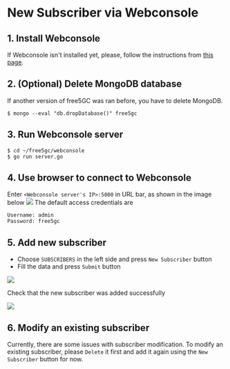 <!-- Google tag (gtag.js) --> <script async src="https://www.googletagmanager.com/gtag/js?id=G-JETJ7TJ805"></script> <script> window.dataLayer = window.dataLayer || []; function gtag(){dataLayer.push(arguments);} gtag('js', new Date()); gtag('config', 'G-JETJ7TJ805'); </script>

# New Subscriber via Webconsole

## 1. Install Webconsole

If Webconsole isn't installed yet, please, follow the instructions from [this page](./3-install-free5gc.md#d-install-webconsole).

## 2. (Optional) Delete MongoDB database

If another version of free5GC was ran before, you have to delete MongoDB.
```
$ mongo --eval "db.dropDatabase()" free5gc
```
    
## 3. Run Webconsole server
```
$ cd ~/free5gc/webconsole
$ go run server.go
```
    
## 4. Use browser to connect to Webconsole
Enter `<Webconsole server's IP>:5000` in URL bar, as shown in the image below
![](https://i.imgur.com/dF0P9W2.jpg)
The default access credentials are
```
Username: admin
Password: free5gc
```

## 5. Add new subscriber
* Choose `SUBSCRIBERS` in the left side and press `New Subscriber` button
* Fill the data and press `Submit` button

![](https://i.imgur.com/aCuRJtZ.png)

Check that the new subscriber was added successfully

![](https://i.imgur.com/4is8Q9h.png)

## 6. Modify an existing subscriber
Currently, there are some issues with subscriber modification. To modify an existing subscriber, please `Delete` it first and add it again using the `New Subscriber` button for now.
